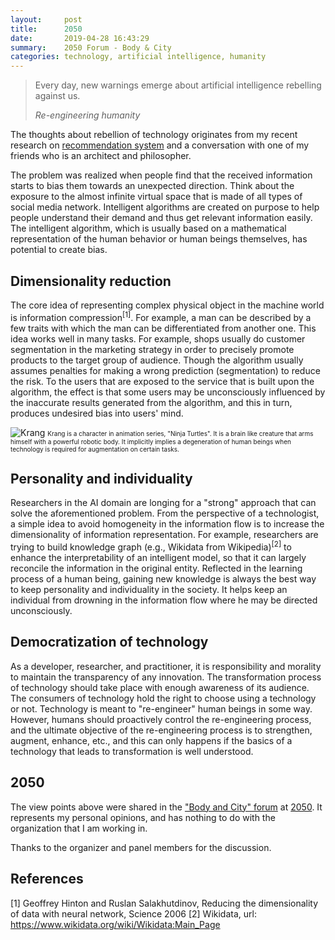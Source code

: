 ```yaml
---
layout:     post
title:      2050 
date:       2019-04-28 16:43:29
summary:    2050 Forum - Body & City 
categories: technology, artificial intelligence, humanity
---
```


<blockquote>
  <p>Every day, new warnings emerge about artificial intelligence rebelling against us.</p>
  <footer><cite title="Re-engineering humanity">Re-engineering humanity</cite></footer>
</blockquote>

The thoughts about rebellion of technology originates from my recent research on [recommendation system](https://en.wikipedia.org/wiki/Recommender_system) and a conversation with one of my friends who is an architect and philosopher.  

The problem was realized when people find that the received information starts to bias them towards an unexpected direction. Think about the exposure to the almost infinite virtual space that is made of all types of social media network. Intelligent algorithms are created on purpose to help people understand their demand and thus get relevant information easily. The intelligent algorithm, which is usually based on a mathematical representation of the human behavior or human beings themselves, has potential to create bias.

## Dimensionality reduction 

The core idea of representing complex physical object in the machine world is information compression<sup>[1]</sup>. For example, a man can be described by a few traits with which the man can be differentiated from another one. This idea works well in many tasks. For example, shops usually do customer segmentation in the marketing strategy in order to precisely promote products to the target group of audience. Though the algorithm usually assumes penalties for making a wrong prediction (segmentation) to reduce the risk. To the users that are exposed to the service that is built upon the algorithm, the effect is that some users may be unconsciously influenced by the inaccurate results generated from the algorithm, and this in turn, produces undesired bias into users' mind. 

![Krang](https://yueguoguo.github.io/images/kran.png)
<font size="1">Krang is a character in animation series, "Ninja Turtles". It is a brain like creature that arms himself with a powerful robotic body. It implicitly implies a degeneration of human beings when technology is required for augmentation on certain tasks.</font>

## Personality and individuality

Researchers in the AI domain are longing for a "strong" approach that can solve the aforementioned problem. From the perspective of a technologist, a simple idea to avoid homogeneity in the information flow is to increase the dimensionality of information representation. For example, researchers are trying to build knowledge graph (e.g., Wikidata from Wikipedia)<sup>[2]</sup> to enhance the interpretability of an intelligent model, so that it can largely reconcile the information in the original entity. Reflected in the learning process of a human being, gaining new knowledge is always the best way to keep personality and individuality in the society. It helps keep an individual from drowning in the information flow where he may be directed unconsciously.

## Democratization of technology

As a developer, researcher, and practitioner, it is responsibility and morality to maintain the transparency of any innovation. The transformation process of technology should take place with enough awareness of its audience. The consumers of technology hold the right to choose using a technology or not. Technology is meant to "re-engineer" human beings in some way. However, humans should proactively control the re-engineering process, and the ultimate objective of the re-engineering process is to strengthen, augment, enhance, etc., and this can only happens if the basics of a technology that leads to transformation is well understood. 

## 2050

The view points above were shared in the ["Body and City" forum](https://2050.org.cn/new-gen-forum-at2019/body-city-porous-and-super-scale-city-adventures/) at [2050](https://2050.org.cn/). It represents my personal opinions, and has nothing to do with the organization that I am working in. 

Thanks to the organizer and panel members for the discussion. 

## References

[1] Geoffrey Hinton and Ruslan Salakhutdinov, Reducing the dimensionality of data with neural network, Science 2006
[2] Wikidata, url: https://www.wikidata.org/wiki/Wikidata:Main_Page
